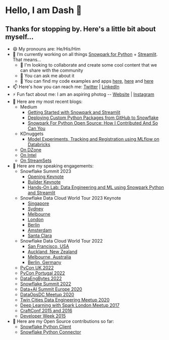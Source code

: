 # Hello, I am Dash 👋

## Thanks for stopping by. Here's a little bit about myself...

- 😄 My pronouns are: He/His/Him
- 🔭 I’m currently working on all things [Snowpark for Python](https://www.snowflake.com/snowpark/) + [Streamlit](https://streamlit.io/). That means...
   - 👯 I'm looking to collaborate and create some cool content that we can share with the community
   - 💬 You can ask me about it 
   - 🤘 You can find my code examples and apps [here](https://github.com/iamontheinet/dash-at-summit-2022), [here](https://github.com/iamontheinet/streamlit-apps) and [here](https://github.com/Snowflake-Labs/snowpark-python-demos)
- 📫 Here's how you can reach me: [Twitter](https://twitter.com/iamontheinet) | [LinkedIn](https://www.linkedin.com/in/dash-desai/)
- ⚡ Fun fact about me: I am an aspiring photog -- [Website](https://www.natureunraveled.com/) | [Instagram](https://www.instagram.com/nature.unraveled.photography/)
- 📝 Here are my most recent blogs:
   - Medium
     - [Getting Started with Snowpark and Streamlit](https://medium.com/snowflake/getting-started-with-snowpark-for-python-and-streamlit-908b52b7bcc8)
     - [Deploying Custom Python Packages from GitHub to Snowflake](https://medium.com/snowflake/deploying-custom-python-packages-from-github-to-snowflake-f0bb396480c7)
     - [Snowpark For Python Open Source: How I Contributed And So Can You](https://medium.com/snowflake/snowpark-for-python-open-source-how-i-contributed-and-so-can-you-7eb4baac355f)
   - KDnuggets
     - [Model Experiments, Tracking and Registration using MLflow on Databricks](https://www.kdnuggets.com/2021/01/model-experiments-tracking-registration-mlflow-databricks.html)
   - [On DZone](https://dzone.com/users/3445386/d-zone.html)
   - [On Intel](https://www.intel.com/content/www/us/en/developer/articles/technical/deep-learning-on-qubole-using-bigdl-for-apache-spark.html)
   - [On StreamSets](https://streamsets.com/blog/author/dash-desai/)
- 🔭 Here are my speaking engagements:
  - Snowflake Summit 2023
    - [Opening Keynote](https://events.snowflake.com/summit/sessions/agenda/session/1120282?widget=true)
    - [Builder Keynote](https://events.snowflake.com/summit/sessions/agenda/session/1120281?widget=true)
    - [Hands-On Lab: Data Engineering and ML using Snowpark Python and Streamlit](https://www.snowflake.com/summit/sessions/?agendaPath=speakers/3003917)
  - Snowflake Data Cloud World Tour 2023 Keynote
    - [Singapore](https://www.snowflake.com/data-cloud-world-tour-singapore-agenda/)
    - [Sydney](https://www.snowflake.com/data-cloud-world-tour-sydney-agenda/)
    - [Melbourne](https://www.snowflake.com/data-cloud-world-tour-melbourne-agenda/)
    - [London](https://www.snowflake.com/data-cloud-world-tour-london-agenda/)
    - [Berlin](https://www.snowflake.com/data-cloud-world-tour-berlin-agenda/)
    - [Amsterdam](https://www.snowflake.com/data-cloud-world-tour-amsterdam-agenda/)
    - [Santa Clara](https://www.snowflake.com/events/data-cloud-world-tour-santa-clara/agenda/)
  - Snowflake Data Cloud World Tour 2022
    - [San Francisco, USA](https://www.snowflake.com/data-cloud-world-tour/americas/san-francisco/agenda?agendaPath=session/1022285)
    - [Auckland, New Zealand](https://www.snowflake.com/data-cloud-world-tour/apj/auckland/agenda-v2/)
    - [Melbourne, Australia](https://www.snowflake.com/data-cloud-world-tour/apj/melbourne/)
    - [Berlin, Germany](https://www.snowflake.com/data-cloud-world-tour/emea/berlin/agenda/)
  - [PyCon UK 2022](https://pretalx.com/pycon-uk-2022/talk/JECQCM/)
  - [PyCon Portugal 2022](https://pretalx.evolutio.pt/pyconpt2022/talk/review/JS8QFSRNJR7PVXVXRUWD737ER7WARXP8)
  - [DataEngBytes 2022](https://sessionize.com/app/speaker/session/352689)
  - [Snowflake Summit 2022](https://events.snowflake.com/summit/agenda?speakers=1550821)
  - [Data+AI Summit Europe 2020](https://databricks.com/session_eu20/model-experiments-tracking-and-registration-using-mlflow-on-databricks)
  - [DataOpsDC Meetup 2020](https://www.meetup.com/DataOpsDC/events/273140615/)
  - [Twin Cities Data Engineering Meetup 2020](https://www.meetup.com/Twin-Cities-Spark-Hadoop-User-Group/events/266731493/)
  - [Deep Learning with Spark London Meetup 2017](https://www.meetup.com/Spark-London/events/243285971/)
  - [CraftConf 2015 and 2016](https://crunchconf.com/)
  - [Developer Week 2015](https://developerweek2015conferenceexpo.sched.com/event/1e937ac4a101dcb183b70c4a171d07a3)
- 🤘 Here are my Open Source contributions so far:
  - [Snowflake Python Client](https://github.com/snowflakedb/snowpark-python/issues/383)
  - [Snowflake Python Connector](https://github.com/snowflakedb/snowflake-connector-python/issues/1175)    

<!--- - 😎 Oh and here's my Dev Card generated by [daily.dev](https://app.daily.dev/) --->

<!--- <a href="https://app.daily.dev/DailyDevTips"><img src="https://github.com/iamontheinet/iamontheinet/blob/main/devcard.svg" width="400" alt="Dash's Dev Card"/></a> --->
